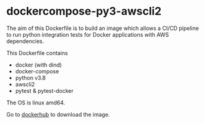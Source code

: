 # dockercompose-py3-awscli2

The aim of this Dockerfile is to build an image which allows a CI/CD pipeline to run python integration tests for Docker applications with AWS dependencies.

This Dockerfile contains 
 - docker (with dind)
 - docker-compose
 - python v3.8
 - awscli2
 - pytest & pytest-docker

The OS is linux amd64.

Go to [dockerhub](https://hub.docker.com/repository/docker/sassy19a/dockercompose-py3-awscli2/) to download the image.
